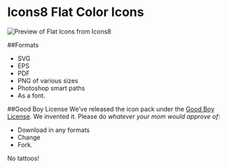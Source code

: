 # Icons8 Flat Color Icons

![Preview of Flat Icons from Icons8](http://cdnd.icons8.com/download/images/flat-color-icons.png)

##Formats
* SVG
* EPS
* PDF
* PNG of various sizes
* Photoshop smart paths
* As a font.

##Good Boy License
We’ve released the icon pack under the [Good Boy License](http://icons8.com/good-boy-license/). We invented it. Please do _whatever your mom would approve of:_
* Download in any formats
* Change
* Fork.

No tattoos!
